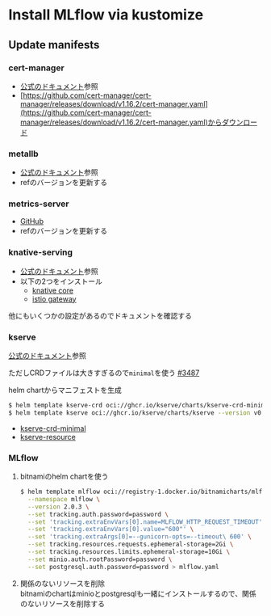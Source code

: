 # Install MLflow via kustomize

## Update manifests

### cert-manager
- [公式のドキュメント](https://cert-manager.io/docs/installation/kubectl/)参照
- [https://github.com/cert-manager/cert-manager/releases/download/v1.16.2/cert-manager.yaml](https://github.com/cert-manager/cert-manager/releases/download/v1.16.2/cert-manager.yaml)からダウンロード

### metallb
- [公式のドキュメント](https://metallb.io/installation/)参照
- refのバージョンを更新する

### metrics-server
- [GitHub](https://github.com/kubernetes-sigs/metrics-server/tree/master/manifests/base)
- refのバージョンを更新する

### knative-serving
- [公式のドキュメント](https://knative.dev/docs/install/yaml-install/serving/install-serving-with-yaml/#verifying-image-signatures)参照
- 以下の2つをインストール
  - [knative core](https://github.com/knative/serving/releases/download/knative-v1.16.0/serving-core.yaml)
  - [istio gateway](https://github.com/knative/net-istio/releases/download/knative-v1.16.0/istio.yaml)

他にもいくつかの設定があるのでドキュメントを確認する

### kserve
[公式のドキュメント](https://kserve.github.io/website/master/admin/serverless/serverless/#4-install-kserve)参照

ただしCRDファイルは大きすぎるので`minimal`を使う [#3487](https://github.com/kserve/kserve/issues/3487)

helm chartからマニフェストを生成
```bash
$ helm template kserve-crd oci://ghcr.io/kserve/charts/kserve-crd-minimal --version v0.14.0 > kserve-crd-minimal.yaml
$ helm template kserve oci://ghcr.io/kserve/charts/kserve --version v0.14.0 > kserve.yaml
```

- [kserve-crd-minimal](https://github.com/kserve/kserve/tree/master/charts/kserve-crd-minimal)
- [kserve-resource](https://github.com/kserve/kserve/tree/master/charts/kserve-resources)

### MLflow
1. bitnamiのhelm chartを使う
    ```bash
    $ helm template mlflow oci://registry-1.docker.io/bitnamicharts/mlflow \
      --namespace mlflow \
      --version 2.0.3 \
      --set tracking.auth.password=password \
      --set 'tracking.extraEnvVars[0].name=MLFLOW_HTTP_REQUEST_TIMEOUT' \
      --set 'tracking.extraEnvVars[0].value="600"' \
      --set 'tracking.extraArgs[0]=--gunicorn-opts=--timeout\ 600' \
      --set tracking.resources.requests.ephemeral-storage=2Gi \
      --set tracking.resources.limits.ephemeral-storage=10Gi \
      --set minio.auth.rootPassword=password \
      --set postgresql.auth.password=password > mlflow.yaml
    ```
2. 関係のないリソースを削除<br/>
   bitnamiのchartはminioとpostgresqlも一緒にインストールするので、関係のないリソースを削除する